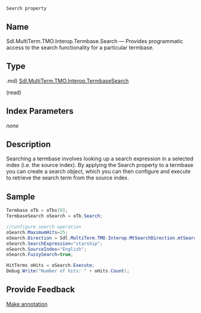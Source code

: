 

# 
    Search property




## Name

Sdl.MultiTerm.TMO.Interop.Termbase.Search —          Provides programmatic access to the search functionality for a particular termbase.



## Type
.md)
[Sdl.MultiTerm.TMO.Interop.TermbaseSearch](Sdl.MultiTerm.TMO.Interop.TermbaseSearch.md)

(read)



## Index Parameters
*none*


## Description



Searching a termbase involves looking up a search expression in a selected index (i.e. the source index). By applying the Search property to a termbase you can create a search object, which you can then configure and execute to retrieve the search term from the source index.



## Sample


```cs
Termbase oTb = oTbs[0];
TermbaseSearch oSearch = oTb.Search;

//configure search operation
oSearch.MaximumHits=25;
oSearch.Direction = Sdl.MultiTerm.TMO.Interop.MtSearchDirection.mtSearchDown;
oSearch.SearchExpression="starship";
oSearch.SourceIndex="English";
oSearch.FuzzySearch=true;

HitTerms oHits = oSearch.Execute;
Debug.Write("Number of hits: " + oHits.Count);
```



## Provide Feedback

[Make annotation](mailto:sdk-feedback@sdl.com&amp;subject=Reference%20for%20Sdl.MultiTerm.TMO.Interop.Termbase.Search)

